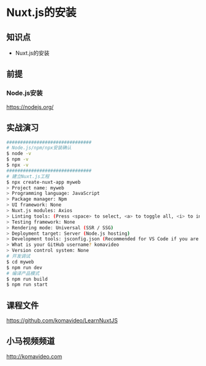 Nuxt.js的安装
=============

## 知识点

* Nuxt.js的安装

## 前提

### Node.js安装

https://nodejs.org/

## 实战演习

```bash
###############################
# Node.js/npm/npx安装确认
$ node -v
$ npm -v
$ npx -v
###############################
# 建立Nuxt.js工程
$ npx create-nuxt-app myweb
> Project name: myweb
> Programming language: JavaScript
> Package manager: Npm
> UI framework: None
> Nuxt.js modules: Axios
> Linting tools: (Press <space> to select, <a> to toggle all, <i> to invert selection)
> Testing framework: None
> Rendering mode: Universal (SSR / SSG)
> Deployment target: Server (Node.js hosting)
> Development tools: jsconfig.json (Recommended for VS Code if you are not using typescript)
> What is your GitHub username? komavideo
> Version control system: None
# 开发调试
$ cd myweb
$ npm run dev
# 编译产品模式
$ npm run build
$ npm run start
```

## 课程文件

https://github.com/komavideo/LearnNuxtJS

## 小马视频频道

http://komavideo.com